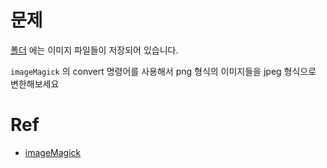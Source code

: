 
# 문제

[폴더](./imgs) 에는 이미지 파일들이 저장되어 있습니다.

`imageMagick` 의 convert 명령어를 사용해서 png 형식의 이미지들을 jpeg 형식으로 변한해보세요


# Ref
- [imageMagick](https://imagemagick.org/script/command-line-processing.php)